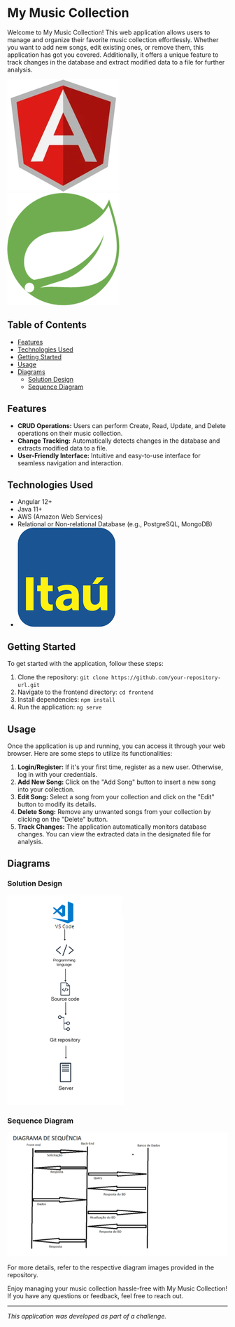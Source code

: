 # My Music Collection

Welcome to My Music Collection! This web application allows users to manage and organize their favorite music collection effortlessly. Whether you want to add new songs, edit existing ones, or remove them, this application has got you covered. Additionally, it offers a unique feature to track changes in the database and extract modified data to a file for further analysis.

![Angular Logo](./src/assets/angular.webp) ![Spring Boot Logo](./src/assets/spring.png)

## Table of Contents
- [Features](#features)
- [Technologies Used](#technologies-used)
- [Getting Started](#getting-started)
- [Usage](#usage)
- [Diagrams](#diagrams)
  - [Solution Design](#solution-design)
  - [Sequence Diagram](#sequence-diagram)

## Features
- **CRUD Operations:** Users can perform Create, Read, Update, and Delete operations on their music collection.
- **Change Tracking:** Automatically detects changes in the database and extracts modified data to a file.
- **User-Friendly Interface:** Intuitive and easy-to-use interface for seamless navigation and interaction.

## Technologies Used
- Angular 12+
- Java 11+
- AWS (Amazon Web Services)
- Relational or Non-relational Database (e.g., PostgreSQL, MongoDB)
- ![Itaú Logo](./src/assets/itau.png)

## Getting Started
To get started with the application, follow these steps:

1. Clone the repository: `git clone https://github.com/your-repository-url.git`
2. Navigate to the frontend directory: `cd frontend`
3. Install dependencies: `npm install`
4. Run the application: `ng serve`

## Usage
Once the application is up and running, you can access it through your web browser. Here are some steps to utilize its functionalities:

1. **Login/Register:** If it's your first time, register as a new user. Otherwise, log in with your credentials.
2. **Add New Song:** Click on the "Add Song" button to insert a new song into your collection.
3. **Edit Song:** Select a song from your collection and click on the "Edit" button to modify its details.
4. **Delete Song:** Remove any unwanted songs from your collection by clicking on the "Delete" button.
5. **Track Changes:** The application automatically monitors database changes. You can view the extracted data in the designated file for analysis.

## Diagrams

### Solution Design
![Solution Design](./src/assets/aws.png)

### Sequence Diagram 
![Sequence Diagram](./src/assets/DiagramaDeSequencia.png)

For more details, refer to the respective diagram images provided in the repository.

Enjoy managing your music collection hassle-free with My Music Collection! If you have any questions or feedback, feel free to reach out.

---
*This application was developed as part of a challenge.*
